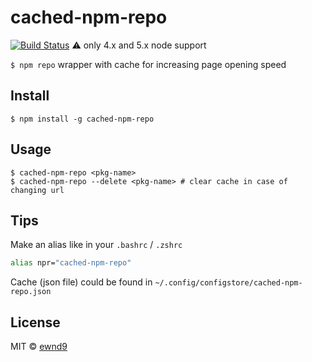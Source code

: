 # cached-npm-repo

[![Build Status](https://travis-ci.org/ewnd9/cached-npm-repo.svg?branch=master)](https://travis-ci.org/ewnd9/cached-npm-repo) :warning: only 4.x and 5.x node support


`$ npm repo` wrapper with cache for increasing page opening speed

## Install

```
$ npm install -g cached-npm-repo
```

## Usage

```
$ cached-npm-repo <pkg-name>
$ cached-npm-repo --delete <pkg-name> # clear cache in case of changing url
```

## Tips

Make an alias like in your `.bashrc` / `.zshrc`

```bash
alias npr="cached-npm-repo"
```

Cache (json file) could be found in `~/.config/configstore/cached-npm-repo.json`

## License

MIT © [ewnd9](http://ewnd9.com)
